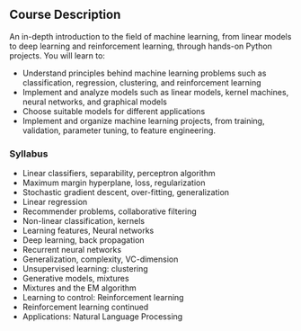 ## Course Description
An in-depth introduction to the field of machine learning, from linear models to deep learning and reinforcement learning, through hands-on Python projects. You will learn to: 

* Understand principles behind machine learning problems such as classification, regression, clustering, and reinforcement learning
* Implement and analyze models such as linear models, kernel machines, neural networks, and graphical models
* Choose suitable models for different applications
* Implement and organize machine learning projects, from training, validation, parameter tuning, to feature engineering.

### Syllabus 

* Linear classifiers, separability, perceptron algorithm
* Maximum margin hyperplane, loss, regularization
* Stochastic gradient descent, over-fitting, generalization
* Linear regression
* Recommender problems, collaborative filtering
* Non-linear classification, kernels
* Learning features, Neural networks
* Deep learning, back propagation
* Recurrent neural networks
* Generalization, complexity, VC-dimension
* Unsupervised learning: clustering
* Generative models, mixtures
* Mixtures and the EM algorithm
* Learning to control: Reinforcement learning
* Reinforcement learning continued
* Applications: Natural Language Processing